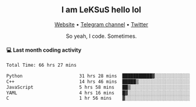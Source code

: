 <h2 align="center">I am LeKSuS hello lol</h2>
<div align="center">
  <a href="https://leksus.net">Website</a> •
  <a href="https://t.me/leksus_was_here">Telegram channel</a> •
  <a href="https://twitter.com/___LeKSuS___">Twitter</a>
</div>
<p align="center">So yeah, I code. Sometimes.</p>

#### :computer: Last month coding activity
<!--START_SECTION:waka-->

```txt
Total Time: 66 hrs 27 mins

Python                     31 hrs 28 mins  ███████████▓░░░░░░░░░░░░░   46.33 %
C++                        14 hrs 46 mins  █████▒░░░░░░░░░░░░░░░░░░░   21.75 %
JavaScript                 5 hrs 58 mins   ██▒░░░░░░░░░░░░░░░░░░░░░░   08.78 %
YAML                       4 hrs 16 mins   █▓░░░░░░░░░░░░░░░░░░░░░░░   06.30 %
C                          1 hr 56 mins    ▓░░░░░░░░░░░░░░░░░░░░░░░░   02.85 %
```

<!--END_SECTION:waka-->

<!-- flag{4_l0t_0f_1nter35t1ng_th1ng5_4r3_1n_publ1c_d0m41n} -->
